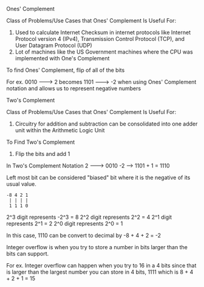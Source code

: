 Ones' Complement

Class of Problems/Use Cases that Ones' Complement Is Useful For:
1) Used to calculate Internet Checksum in internet protocols like Internet Protocol version 4 (IPv4),
Transmission Control Protocol (TCP), and User Datagram Protocol (UDP)
2) Lot of machines like the US Government machines where the CPU was implemented with One's Complement

To find Ones' Complement, flip of all of the bits

For ex. 0010 ---> 2 becomes 1101 ---> -2 when using Ones' Complement notation
and allows us to represent negative numbers



Two's Complement

Class of Problems/Use Cases that Ones' Complement Is Useful For:
1) Circuitry for addition and subtraction can be consolidated into one adder unit 
within the Arithmetic Logic Unit

To Find Two's Complement
1) Flip the bits and add 1

In Two's Complement Notation
2 ---> 0010
-2 --> 1101 + 1 = 1110

Left most bit can be considered "biased" bit where it is the negative
of its usual value. 

    -8 4 2 1
     | | | |
     1 1 1 0

  2^3 digit represents -2^3 = 8
  2^2 digit represents 2^2 = 4
  2^1 digit represents 2^1 = 2
  2^0 digit represents 2^0 = 1
  
In this case, 1110 can be convert to decimal by -8 + 4 + 2 = -2   


Integer overflow is when you try to store a number in bits
larger than the bits can support.

For ex. Integer overflow can happen when you try to 16 in a 4 bits
since that is larger than the largest number you can store in 4 bits,
1111 which is 8 + 4 + 2 + 1 = 15

